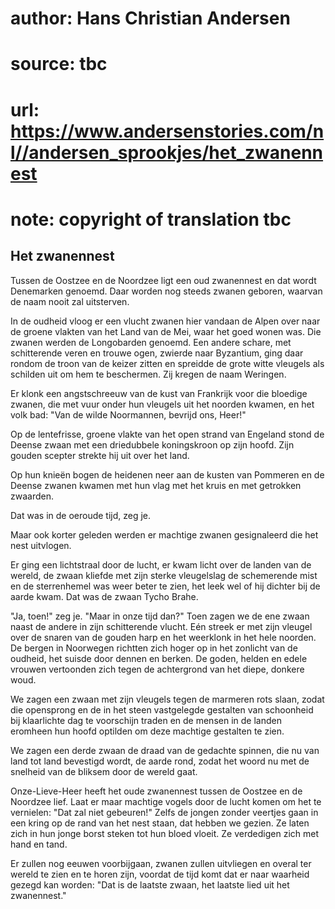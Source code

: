 # author: Hans Christian Andersen
# source: tbc
# url: https://www.andersenstories.com/nl//andersen_sprookjes/het_zwanennest
# note: copyright of translation tbc

## Het zwanennest 

Tussen de Oostzee en de Noordzee ligt een oud zwanennest en dat wordt
Denemarken genoemd. Daar worden nog steeds zwanen geboren, waarvan de
naam nooit zal uitsterven.

In de oudheid vloog er een vlucht zwanen hier vandaan de Alpen over naar
de groene vlakten van het Land van de Mei, waar het goed wonen was. Die
zwanen werden de Longobarden genoemd. Een andere schare, met
schitterende veren en trouwe ogen, zwierde naar Byzantium, ging daar
rondom de troon van de keizer zitten en spreidde de grote witte vleugels
als schilden uit om hem te beschermen. Zij kregen de naam Weringen.

Er klonk een angstschreeuw van de kust van Frankrijk voor die bloedige
zwanen, die met vuur onder hun vleugels uit het noorden kwamen, en het
volk bad: "Van de wilde Noormannen, bevrijd ons, Heer!"

Op de lentefrisse, groene vlakte van het open strand van Engeland stond
de Deense zwaan met een driedubbele koningskroon op zijn hoofd. Zijn
gouden scepter strekte hij uit over het land.

Op hun knieën bogen de heidenen neer aan de kusten van Pommeren en de
Deense zwanen kwamen met hun vlag met het kruis en met getrokken
zwaarden.

Dat was in de oeroude tijd, zeg je.

Maar ook korter geleden werden er machtige zwanen gesignaleerd die het
nest uitvlogen.

Er ging een lichtstraal door de lucht, er kwam licht over de landen van
de wereld, de zwaan kliefde met zijn sterke vleugelslag de schemerende
mist en de sterrenhemel was weer beter te zien, het leek wel of hij
dichter bij de aarde kwam. Dat was de zwaan Tycho Brahe.

"Ja, toen!" zeg je. "Maar in onze tijd dan?" Toen zagen we de ene
zwaan naast de andere in zijn schitterende vlucht. Eén streek er met
zijn vleugel over de snaren van de gouden harp en het weerklonk in het
hele noorden. De bergen in Noorwegen richtten zich hoger op in het
zonlicht van de oudheid, het suisde door dennen en berken. De goden,
helden en edele vrouwen vertoonden zich tegen de achtergrond van het
diepe, donkere woud.

We zagen een zwaan met zijn vleugels tegen de marmeren rots slaan, zodat
die opensprong en de in het steen vastgelegde gestalten van schoonheid
bij klaarlichte dag te voorschijn traden en de mensen in de landen
eromheen hun hoofd optilden om deze machtige gestalten te zien.

We zagen een derde zwaan de draad van de gedachte spinnen, die nu van
land tot land bevestigd wordt, de aarde rond, zodat het woord nu met de
snelheid van de bliksem door de wereld gaat.

Onze-Lieve-Heer heeft het oude zwanennest tussen de Oostzee en de
Noordzee lief. Laat er maar machtige vogels door de lucht komen om het
te vernielen: "Dat zal niet gebeuren!" Zelfs de jongen zonder veertjes
gaan in een kring op de rand van het nest staan, dat hebben we gezien.
Ze laten zich in hun jonge borst steken tot hun bloed vloeit. Ze
verdedigen zich met hand en tand.

Er zullen nog eeuwen voorbijgaan, zwanen zullen uitvliegen en overal ter
wereld te zien en te horen zijn, voordat de tijd komt dat er naar
waarheid gezegd kan worden: "Dat is de laatste zwaan, het laatste lied
uit het zwanennest."
